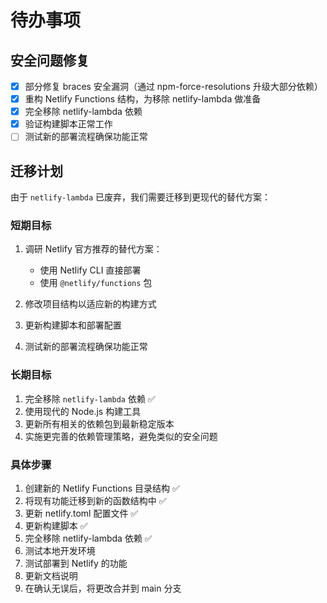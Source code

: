 # 待办事项

## 安全问题修复

- [x] 部分修复 braces 安全漏洞（通过 npm-force-resolutions 升级大部分依赖）
- [x] 重构 Netlify Functions 结构，为移除 netlify-lambda 做准备
- [x] 完全移除 netlify-lambda 依赖
- [x] 验证构建脚本正常工作
- [ ] 测试新的部署流程确保功能正常

## 迁移计划

由于 `netlify-lambda` 已废弃，我们需要迁移到更现代的替代方案：

### 短期目标
1. 调研 Netlify 官方推荐的替代方案：
   - 使用 Netlify CLI 直接部署
   - 使用 `@netlify/functions` 包

2. 修改项目结构以适应新的构建方式

3. 更新构建脚本和部署配置

4. 测试新的部署流程确保功能正常

### 长期目标
1. 完全移除 `netlify-lambda` 依赖 ✅
2. 使用现代的 Node.js 构建工具
3. 更新所有相关的依赖包到最新稳定版本
4. 实施更完善的依赖管理策略，避免类似的安全问题

### 具体步骤
1. 创建新的 Netlify Functions 目录结构 ✅
2. 将现有功能迁移到新的函数结构中 ✅
3. 更新 netlify.toml 配置文件 ✅
4. 更新构建脚本 ✅
5. 完全移除 netlify-lambda 依赖 ✅
6. 测试本地开发环境
7. 测试部署到 Netlify 的功能
8. 更新文档说明
9. 在确认无误后，将更改合并到 main 分支